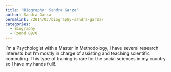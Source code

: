 ```yaml
---
title: 'Biography: Sandra Garza'
author: Sandra Garza
permalink: /2014/03/biography-sandra-garza/
categories:
  - Biography
  - Round 09/0
---
```

I&#8217;m a Psychologist with a Master in Methodology, I have several research interests but I&#8217;m mostly in charge of assisting and teaching scientific computing. This type of training is rare for the social sciences in my country so I have my hands full!.
